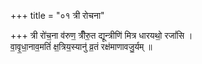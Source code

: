 +++
title = "०१ त्री रोचना"

+++
त्री रो॑च॒ना व॑रुण॒ त्रीँरु॒त द्यून्त्रीणि॑ मित्र धारयथो॒ रजां॑सि ।  
वा॒वृ॒धा॒नाव॒मतिं॑ क्ष॒त्रिय॒स्यानु॑ व्र॒तं रक्ष॑माणावजु॒र्यम् ॥